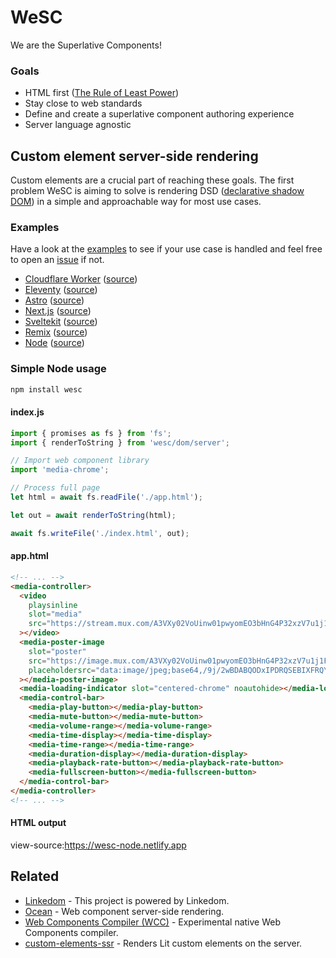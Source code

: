 # WeSC

We are the Superlative Components!

### Goals

- HTML first ([The Rule of Least Power](https://www.w3.org/2001/tag/doc/leastPower.html))
- Stay close to web standards
- Define and create a superlative component authoring experience
- Server language agnostic

## Custom element server-side rendering

Custom elements are a crucial part of reaching these goals. 
The first problem WeSC is aiming to solve is rendering DSD 
([declarative shadow DOM](https://developer.chrome.com/en/articles/declarative-shadow-dom/))
in a simple and approachable way for most use cases.

### Examples

Have a look at the [examples](./examples) to see if your use case is handled and
feel free to open an [issue](https://github.com/luwes/wesc/issues/new) if not.

- [Cloudflare Worker](https://wesc.luwes.workers.dev/?url=https%3A%2F%2Fmedia-chrome.mux.dev%2Fexamples%2Fvanilla%2Fadvanced.html) ([source](./examples/cloudflare-worker))
- [Eleventy](https://wesc-eleventy.netlify.app/) ([source](./examples/eleventy))
- [Astro](https://wesc-astro-luwes.vercel.app/) ([source](./examples/astro))
- [Next.js](https://wesc-nextjs.vercel.app/) ([source](./examples/nextjs))
- [Sveltekit](https://wesc-sveltekit.vercel.app/) ([source](./examples/sveltekit))
- [Remix](https://wesc-remixrun.netlify.app/) ([source](./examples/remixrun))
- [Node](https://wesc-node.netlify.app/) ([source](./examples/node))


### Simple Node usage

```bash
npm install wesc
```

#### index.js

```js
import { promises as fs } from 'fs';
import { renderToString } from 'wesc/dom/server';

// Import web component library
import 'media-chrome';

// Process full page
let html = await fs.readFile('./app.html');

let out = await renderToString(html);

await fs.writeFile('./index.html', out);
```

#### app.html

```html
<!-- ... -->
<media-controller>
  <video
    playsinline
    slot="media"
    src="https://stream.mux.com/A3VXy02VoUinw01pwyomEO3bHnG4P32xzV7u1j1FSzjNg/high.mp4"
  ></video>
  <media-poster-image
    slot="poster"
    src="https://image.mux.com/A3VXy02VoUinw01pwyomEO3bHnG4P32xzV7u1j1FSzjNg/thumbnail.jpg"
    placeholdersrc="data:image/jpeg;base64,/9j/2wBDABQODxIPDRQSEBIXFRQYHjIhHhwcHj0sLiQySUBMS0dARkVQWnNiUFVtVkVGZIhlbXd7gYKBTmCNl4x9lnN+gXz/2wBDARUXFx4aHjshITt8U0ZTfHx8fHx8fHx8fHx8fHx8fHx8fHx8fHx8fHx8fHx8fHx8fHx8fHx8fHx8fHx8fHx8fHz/wAARCAAUADADASIAAhEBAxEB/8QAGAAAAwEBAAAAAAAAAAAAAAAAAAECBAP/xAAdEAEBAAEEAwAAAAAAAAAAAAAAARECAxITFCFR/8QAGQEAAwADAAAAAAAAAAAAAAAAAAEDAgQF/8QAGBEBAQEBAQAAAAAAAAAAAAAAAAETERL/2gAMAwEAAhEDEQA/ANeC4ldyI1b2EtIzzrrIqYZLvl5FGkGdbfQzGPvo76WsPxXLlfqbaA5va2iVJADgPELACsD/2Q=="
  ></media-poster-image>
  <media-loading-indicator slot="centered-chrome" noautohide></media-loading-indicator>
  <media-control-bar>
    <media-play-button></media-play-button>
    <media-mute-button></media-mute-button>
    <media-volume-range></media-volume-range>
    <media-time-display></media-time-display>
    <media-time-range></media-time-range>
    <media-duration-display></media-duration-display>
    <media-playback-rate-button></media-playback-rate-button>
    <media-fullscreen-button></media-fullscreen-button>
  </media-control-bar>
</media-controller>
<!-- ... -->
```

#### HTML output

view-source:https://wesc-node.netlify.app

## Related

- [Linkedom](https://github.com/WebReflection/linkedom) - This project is powered by Linkedom.
- [Ocean](https://github.com/matthewp/ocean) - Web component server-side rendering.
- [Web Components Compiler (WCC)](https://github.com/ProjectEvergreen/wcc) - Experimental native Web Components compiler.
- [custom-elements-ssr](https://github.com/thepassle/custom-elements-ssr/) - Renders Lit custom elements on the server.
